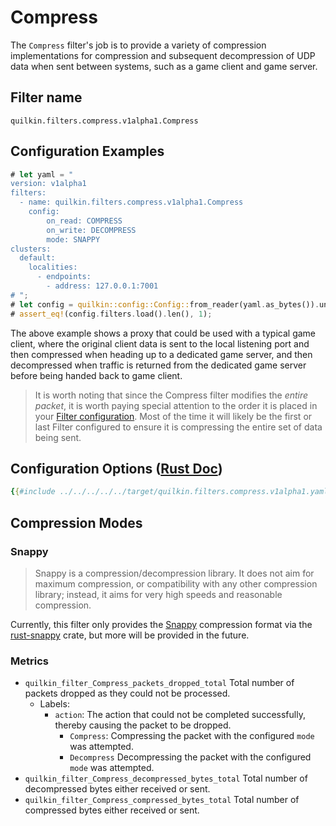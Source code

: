 # Compress

The `Compress` filter's job is to provide a variety of compression implementations for compression
and subsequent decompression of UDP data when sent between systems, such as a game client and game server.

## Filter name
```text
quilkin.filters.compress.v1alpha1.Compress
```

## Configuration Examples
```rust
# let yaml = "
version: v1alpha1
filters:
  - name: quilkin.filters.compress.v1alpha1.Compress
    config:
        on_read: COMPRESS
        on_write: DECOMPRESS
        mode: SNAPPY
clusters:
  default:
    localities:
      - endpoints:
        - address: 127.0.0.1:7001
# ";
# let config = quilkin::config::Config::from_reader(yaml.as_bytes()).unwrap();
# assert_eq!(config.filters.load().len(), 1);
```

The above example shows a proxy that could be used with a typical game client, where the original client data is
sent to the local listening port and then compressed when heading up to a dedicated game server, and then
decompressed when traffic is returned from the dedicated game server before being handed back to game client.

> It is worth noting that since the Compress filter modifies the *entire packet*, it is worth paying special
  attention to the order it is placed in your [Filter configuration](../filters.md). Most of the time it will likely be
  the first or last Filter configured to ensure it is compressing the entire set of data being sent.

## Configuration Options ([Rust Doc](../../../../api/quilkin/filters/compress/struct.Config.html))

```yaml
{{#include ../../../../../target/quilkin.filters.compress.v1alpha1.yaml}}
```

## Compression Modes

### Snappy

> Snappy is a compression/decompression library. It does not aim for maximum compression, or compatibility with any
> other compression library; instead, it aims for very high speeds and reasonable compression.

Currently, this filter only provides the [Snappy](https://github.com/google/snappy/) compression format via the
[rust-snappy](https://github.com/BurntSushi/rust-snappy) crate, but more will be
provided in the future.

### Metrics
* `quilkin_filter_Compress_packets_dropped_total`
  Total number of packets dropped as they could not be processed.
    * Labels:
      * `action`: The action that could not be completed successfully, thereby causing the packet to be dropped.
        * `Compress`: Compressing the packet with the configured `mode` was attempted.
        * `Decompress` Decompressing the packet with the configured `mode` was attempted.
* `quilkin_filter_Compress_decompressed_bytes_total`
  Total number of decompressed bytes either received or sent.
* `quilkin_filter_Compress_compressed_bytes_total`
  Total number of compressed bytes either received or sent.

